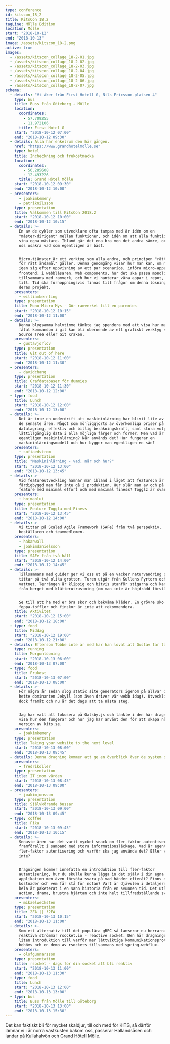 ```yaml
---
type: conference
id: kitscon_18_2
title: KitsCon 18.2
tagLine: Mölle Edition
location: Mölle
start: "2018-10-12"
end: "2018-10-13"
image: /assets/kitscon_18-2.png
active: true
images:
  - /assets/kitscon_collage_18-2-01.jpg
  - /assets/kitscon_collage_18-2-02.jpg
  - /assets/kitscon_collage_18-2-03.jpg
  - /assets/kitscon_collage_18-2-04.jpg
  - /assets/kitscon_collage_18-2-05.jpg
  - /assets/kitscon_collage_18-2-06.jpg
  - /assets/kitscon_collage_18-2-07.jpg
schema:
  - details: "Vi åker från First Hotell G, Nils Ericsson-platsen 4"
    type: bus
    title: Buss från Göteborg → Mölle
    location:
      coordinates:
        - 57.709255
        - 11.972106
      title: First Hotel G
    start: "2018-10-12 07:00"
    end: "2018-10-12 09:30"
  - details: Alla har enkelrum den här gången.
    href: "https://www.grandhotelmolle.se"
    type: hotel
    title: Incheckning och frukostmacka
    location:
      coordinates:
        - 56.285608
        - 12.493226
      title: Grand Hôtel Mölle
    start: "2018-10-12 09:30"
    end: "2018-10-12 10:00"
  - presenters:
      - joakimkemeny
      - patriknilsson
    type: presentation
    title: Välkommen till KitsCon 2018.2
    start: "2018-10-12 10:00"
    end: "2018-10-12 10:15"
  - details: >-
      En av de cykler som utvecklare ofta tampas med är idén om en
      "mäster-dirigent" mellan funktioner, och idén om att alla funktioner är
      sina egna mästare. Ibland går det ena bra men det andra sämre, och det gör
      oss osäkra vad som egentligen är bäst.


      Micro-tjänster är ett verktyg som alla andra, och principen "rätt verktyg
      för rätt ändamål" gäller. Denna genomgång visar hur man kan, om man känner
      igen sig efter uppvisning av ett par scenarios, införa micro-appar i
      frontend, i webbläsaren. Web components, hur det ska passa monoliten
      tillsammans med ramverk, och hur vi hanterar våra appar i repot, och lite
      till. Tid ska förhoppningsvis finnas till frågor om denna lösning och
      deras projekt.
    presenters:
      - williambernting
    type: presentation
    title: Mono-Micro-Mys - Gör ramverket till en parentes
    start: "2018-10-12 10:15"
    end: "2018-10-12 11:00"
  - details: >-
      Denna blygsamma halvtimme tänkte jag spendera med att visa hur man med ett
      fåtal kommandon i git kan bli oberoende av ett grafiskt verktyg såsom
      Source Tree eller Git Kraken.
    presenters:
      - gustavjorlov
    type: presentation
    title: Git out of here
    start: "2018-10-12 11:00"
    end: "2018-10-12 11:30"
  - presenters:
      - davidchang
    type: presentation
    title: Grafdatabaser för dummies
    start: "2018-10-12 11:30"
    end: "2018-10-12 12:00"
  - type: food
    title: Lunch
    start: "2018-10-12 12:00"
    end: "2018-10-12 13:00"
  - details: >-
      Det är inte en underdrift att maskininlärning har blivit lite av en hype
      de senaste åren. Något som möjliggjorts av överkomliga priser på
      datalagring, effektiv och billig beräkningskraft, samt stora volymer av
      lättillgänglig data i alla möjliga färger och former. Men vad är
      egentligen maskininlärning? När används det? Hur fungerar en
      maskininlärningsmodell och hur bygger man egentligen en sån?
    presenters:
      - sofiaedstrom
    type: presentation
    title: "Maskininlärning - vad, när och hur?"
    start: "2018-10-12 13:00"
    end: "2018-10-12 13:45"
  - details: >-
      Vid featureutveckling hamnar man ibland i läget att feature:n är
      färdigbyggd men får inte gå i produktion. Hur slår man av och på en
      feature med minimal effort och med maximal finess? Togglz är svaret.
    presenters:
      - hoimanlui
    type: presentation
    title: Feature Toggla med Finess
    start: "2018-10-12 13:45"
    end: "2018-10-12 14:00"
  - details: >-
      Vi tittar på Scaled Agile Framework (SAFe) från två perspektiv,
      beställaren och teammedlemen.
    presenters:
      - hakanwall
      - joakimdanielsson
    type: presentation
    title: SAFe från två håll
    start: "2018-10-12 14:00"
    end: "2018-10-12 14:45"
  - details: >-
      Tillsammans med guider ger vi oss ut på en vacker naturvandring på Kullabergs sydsida där vi
      tittar på två olika grottor. Turen utgår från Kullens Fyrtorn och sträcker sig sedan längst 
      vattnet. Terrängen är klippig och bitvis utanför stigarna och kanske behöver vi fira oss ner
      från berget med klätterutrustning (om man inte är höjdrädd förstås).


      Se till att ha med er bra skor och bekväma kläder. En grövre sko eller idrottsko går bra men
      foppa-tofflor och finskor är inte att rekommendera.
    title: Aktivitet
    start: "2018-10-12 15:00"
    end: "2018-10-12 18:00"
  - type: food
    title: Middag
    start: "2018-10-12 19:00"
    end: "2018-10-12 21:00"
  - details: Eftersom Tobbe inte är med har han lovat att Gustav tar täten.
    type: running
    title: Morgonlöpning
    start: "2018-10-13 06:00"
    end: "2018-10-13 07:00"
  - type: food
    title: Frukost
    start: "2018-10-13 07:00"
    end: "2018-10-13 08:00"
  - details: >-
      För några år sedan slog static site generators igenom på allvar och då
      hette dominanten Jekyll (som även driver vår webb idag). Utvecklingen går
      dock framåt och nu är det dags att ta nästa steg.


      Jag har valt att fokusera på Gatsby.js och tänkte i den här dragningen
      visa hur den fungerar och hur jag har använt den för att skapa nästa
      version av kits.se.
    presenters:
      - joakimkemeny
    type: presentation
    title: Taking your website to the next level
    start: "2018-10-13 08:00"
    end: "2018-10-13 08:45"
  - details: Denna dragning kommer att ge en överblick över de system som jag arbetar med på Cerner. Den kommer även ge en inblick i de krav som ställs på vårdsystemen och konsekvenserna det kan få om de inte uppfylls.
    presenters:
      - fredrikoller
    type: presentation
    title: IT inom vården
    start: "2018-10-13 08:45"
    end: "2018-10-13 09:00"
  - presenters:
      - joakimjonsson
    type: presentation
    title: Självkörande bussar
    start: "2018-10-13 09:00"
    end: "2018-10-13 09:45"
  - type: coffee
    title: Fika
    start: "2018-10-13 09:45"
    end: "2018-10-13 10:15"
  - details: >-
      Senaste åren har det varit mycket snack om fler-faktor autentisering,
      framförallt i samband med stora informationsläckage. Vad är egentligen
      fler-faktor autentisering och varför ska jag använda det? Eller varför
      inte?


      Dragningen kommer innefatta en introduktion till fler-faktor
      autentisering, hur du skulle kunna lägga in det själv i din egna
      applikation men även försöka svara på vad händer efteråt? Finns det gömda
      kostnader och vem får stå för notan? Vart är djävulen i detaljerna? Det
      hela är paketerat i en sann historia från en svunnen tid. Det utlovas
      action, drama, brustna hjärtan och inte helt tillfredställande svar.
    presenters:
      - mikaelwecksten
    type: presentation
    title: 2FA || !2FA
    start: "2018-10-13 10:15"
    end: "2018-10-13 11:00"
  - details: >-
      Som ett alternativ till det populära gRPC så lanserar nu herrarna bakom
      reaktiva strömmar rsocket.io - reactive socket. Den här dragningen blir en
      liten introduktion till varför mer lättviktiga kommunikationsprotokoll
      behövs och en demo av rsockets tillsammans med spring-webflux.
    presenters:
      - olofgunnarsson
    type: presentation
    title: rsocket - dags för din socket att bli reaktiv
    start: "2018-10-13 11:00"
    end: "2018-10-13 11:30"
  - type: food
    title: Lunch
    start: "2018-10-13 12:00"
    end: "2018-10-13 13:00"
  - type: bus
    title: Buss från Mölle till Göteborg
    start: "2018-10-13 13:00"
    end: "2018-10-13 15:30"
---
```


Det kan faktiskt bli för mycket skaldjur, till och med för KITS, så därför lämnar vi i år norra västkusten bakom oss, passerar Hallandsåsen och landar på Kullahalvön och Grand Hôtell Mölle.
